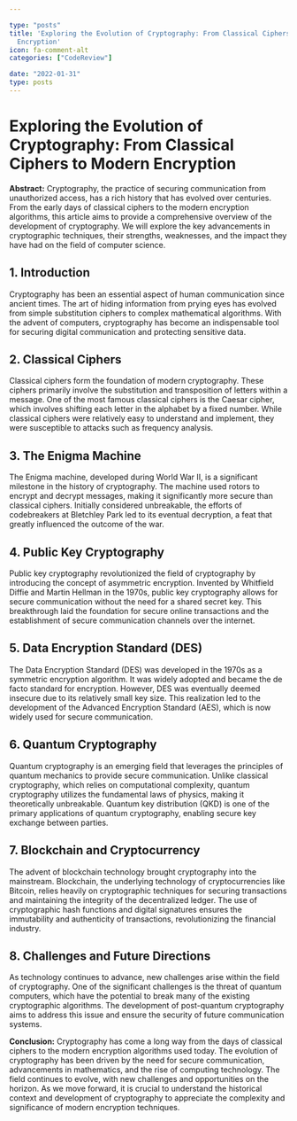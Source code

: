 ```yaml
---

type: "posts"
title: 'Exploring the Evolution of Cryptography: From Classical Ciphers to Modern
  Encryption'
icon: fa-comment-alt
categories: ["CodeReview"]

date: "2022-01-31"
type: posts
---
```





# Exploring the Evolution of Cryptography: From Classical Ciphers to Modern Encryption

**Abstract:**
Cryptography, the practice of securing communication from unauthorized access, has a rich history that has evolved over centuries. From the early days of classical ciphers to the modern encryption algorithms, this article aims to provide a comprehensive overview of the development of cryptography. We will explore the key advancements in cryptographic techniques, their strengths, weaknesses, and the impact they have had on the field of computer science.

## 1. Introduction
Cryptography has been an essential aspect of human communication since ancient times. The art of hiding information from prying eyes has evolved from simple substitution ciphers to complex mathematical algorithms. With the advent of computers, cryptography has become an indispensable tool for securing digital communication and protecting sensitive data.

## 2. Classical Ciphers
Classical ciphers form the foundation of modern cryptography. These ciphers primarily involve the substitution and transposition of letters within a message. One of the most famous classical ciphers is the Caesar cipher, which involves shifting each letter in the alphabet by a fixed number. While classical ciphers were relatively easy to understand and implement, they were susceptible to attacks such as frequency analysis.

## 3. The Enigma Machine
The Enigma machine, developed during World War II, is a significant milestone in the history of cryptography. The machine used rotors to encrypt and decrypt messages, making it significantly more secure than classical ciphers. Initially considered unbreakable, the efforts of codebreakers at Bletchley Park led to its eventual decryption, a feat that greatly influenced the outcome of the war.

## 4. Public Key Cryptography
Public key cryptography revolutionized the field of cryptography by introducing the concept of asymmetric encryption. Invented by Whitfield Diffie and Martin Hellman in the 1970s, public key cryptography allows for secure communication without the need for a shared secret key. This breakthrough laid the foundation for secure online transactions and the establishment of secure communication channels over the internet.

## 5. Data Encryption Standard (DES)
The Data Encryption Standard (DES) was developed in the 1970s as a symmetric encryption algorithm. It was widely adopted and became the de facto standard for encryption. However, DES was eventually deemed insecure due to its relatively small key size. This realization led to the development of the Advanced Encryption Standard (AES), which is now widely used for secure communication.

## 6. Quantum Cryptography
Quantum cryptography is an emerging field that leverages the principles of quantum mechanics to provide secure communication. Unlike classical cryptography, which relies on computational complexity, quantum cryptography utilizes the fundamental laws of physics, making it theoretically unbreakable. Quantum key distribution (QKD) is one of the primary applications of quantum cryptography, enabling secure key exchange between parties.

## 7. Blockchain and Cryptocurrency
The advent of blockchain technology brought cryptography into the mainstream. Blockchain, the underlying technology of cryptocurrencies like Bitcoin, relies heavily on cryptographic techniques for securing transactions and maintaining the integrity of the decentralized ledger. The use of cryptographic hash functions and digital signatures ensures the immutability and authenticity of transactions, revolutionizing the financial industry.

## 8. Challenges and Future Directions
As technology continues to advance, new challenges arise within the field of cryptography. One of the significant challenges is the threat of quantum computers, which have the potential to break many of the existing cryptographic algorithms. The development of post-quantum cryptography aims to address this issue and ensure the security of future communication systems.

**Conclusion:**
Cryptography has come a long way from the days of classical ciphers to the modern encryption algorithms used today. The evolution of cryptography has been driven by the need for secure communication, advancements in mathematics, and the rise of computing technology. The field continues to evolve, with new challenges and opportunities on the horizon. As we move forward, it is crucial to understand the historical context and development of cryptography to appreciate the complexity and significance of modern encryption techniques.
